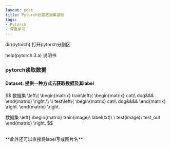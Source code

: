 ```yaml
---
layout: post
title: Pytorch创建数据集基础
tags: 
- Pytorch
- 深度学习
---
```


dir(pytorch) 打开pytorch分割区

help(pytorch.3.a) 说明书

### pytorch读取数据

#### Dataset: 提供一种方式去获取数据及其label
<script src=“https://polyfill.io/v3/polyfill.min.js?features=es6”></script> <script id=“MathJax-script” async src=“https://cdn.jsdelivr.net/npm/mathjax@3/es5/tex-mml-chtml.js”></script>

<div>
$$ 
数据集 \left\{
\begin{matrix}
train\left\{
\begin{matrix}
cat\\
dog&&&
\end{matrix}
\right.\\
  \\
test\left\{
\begin{matrix}
cat\\
dog&&&&
\end{matrix}
\right.
\end{matrix}
\right.

数据集 \left\{
\begin{matrix}
train(image)\\
label(txt)\\
\\
test(image)\\
test\_out
\end{matrix}
\right.
$$
</div>

<br>
**此外还可以直接将label写成图片名**
  




